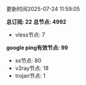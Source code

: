 更新时间2025-07-24 11:59:05

**总订阅: 22**
**总节点: 4992**
- vless节点: 7

**google ping有效节点: 99**
- ss节点: 80
- v2ray节点: 18
- trojan节点: 1
